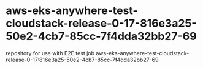 # aws-eks-anywhere-test-cloudstack-release-0-17-816e3a25-50e2-4cb7-85cc-7f4dda32bb27-69
repository for use with E2E test job aws-eks-anywhere-test-cloudstack-release-0-17:816e3a25-50e2-4cb7-85cc-7f4dda32bb27-69
